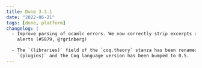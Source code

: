 ```yaml
---
title: Dune 3.3.1
date: "2022-06-21"
tags: [dune, platform]
changelog: |
  - Improve parsing of ocamlc errors. We now correctly strip excerpts and parse
    alerts (#5879, @rgrinberg)

  - The `(libraries)` field of the `coq.theory` stanza has been renamed to
    `(plugins)` and the Coq language version has been bumped to 0.5.
---
```

